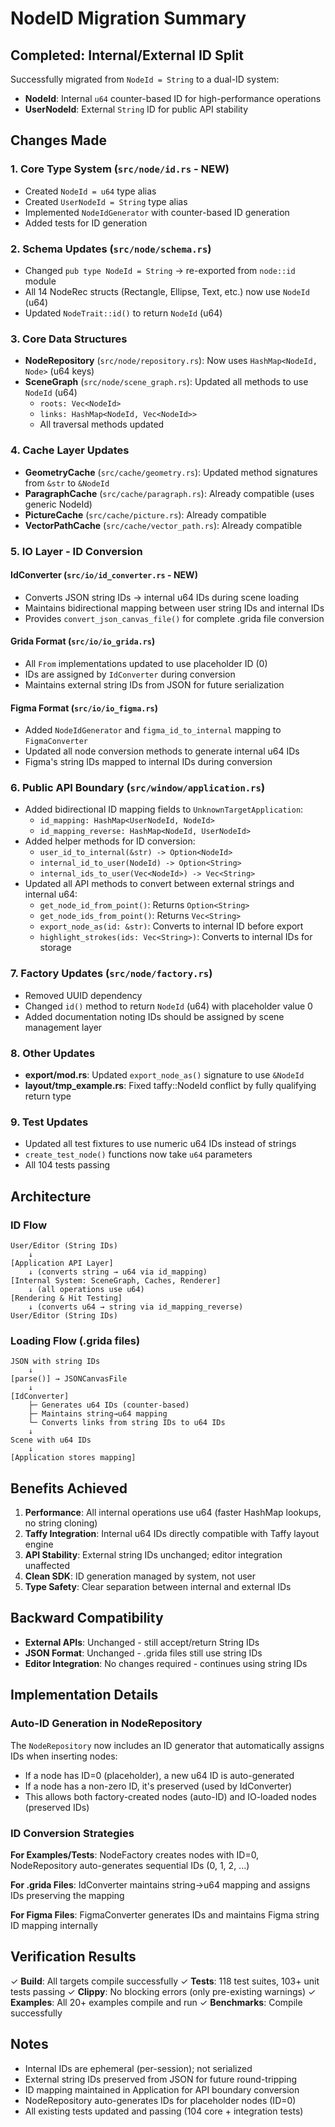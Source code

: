 # NodeID Migration Summary

## Completed: Internal/External ID Split

Successfully migrated from `NodeId = String` to a dual-ID system:

- **NodeId**: Internal `u64` counter-based ID for high-performance operations
- **UserNodeId**: External `String` ID for public API stability

## Changes Made

### 1. Core Type System (`src/node/id.rs` - NEW)

- Created `NodeId = u64` type alias
- Created `UserNodeId = String` type alias
- Implemented `NodeIdGenerator` with counter-based ID generation
- Added tests for ID generation

### 2. Schema Updates (`src/node/schema.rs`)

- Changed `pub type NodeId = String` → re-exported from `node::id` module
- All 14 NodeRec structs (Rectangle, Ellipse, Text, etc.) now use `NodeId` (u64)
- Updated `NodeTrait::id()` to return `NodeId` (u64)

### 3. Core Data Structures

- **NodeRepository** (`src/node/repository.rs`): Now uses `HashMap<NodeId, Node>` (u64 keys)
- **SceneGraph** (`src/node/scene_graph.rs`): Updated all methods to use `NodeId` (u64)
  - `roots: Vec<NodeId>`
  - `links: HashMap<NodeId, Vec<NodeId>>`
  - All traversal methods updated

### 4. Cache Layer Updates

- **GeometryCache** (`src/cache/geometry.rs`): Updated method signatures from `&str` to `&NodeId`
- **ParagraphCache** (`src/cache/paragraph.rs`): Already compatible (uses generic NodeId)
- **PictureCache** (`src/cache/picture.rs`): Already compatible
- **VectorPathCache** (`src/cache/vector_path.rs`): Already compatible

### 5. IO Layer - ID Conversion

#### IdConverter (`src/io/id_converter.rs` - NEW)

- Converts JSON string IDs → internal u64 IDs during scene loading
- Maintains bidirectional mapping between user string IDs and internal IDs
- Provides `convert_json_canvas_file()` for complete .grida file conversion

#### Grida Format (`src/io/io_grida.rs`)

- All `From` implementations updated to use placeholder ID (0)
- IDs are assigned by `IdConverter` during conversion
- Maintains external string IDs from JSON for future serialization

#### Figma Format (`src/io/io_figma.rs`)

- Added `NodeIdGenerator` and `figma_id_to_internal` mapping to `FigmaConverter`
- Updated all node conversion methods to generate internal u64 IDs
- Figma's string IDs mapped to internal IDs during conversion

### 6. Public API Boundary (`src/window/application.rs`)

- Added bidirectional ID mapping fields to `UnknownTargetApplication`:
  - `id_mapping: HashMap<UserNodeId, NodeId>`
  - `id_mapping_reverse: HashMap<NodeId, UserNodeId>`
- Added helper methods for ID conversion:
  - `user_id_to_internal(&str) -> Option<NodeId>`
  - `internal_id_to_user(NodeId) -> Option<String>`
  - `internal_ids_to_user(Vec<NodeId>) -> Vec<String>`
- Updated all API methods to convert between external strings and internal u64:
  - `get_node_id_from_point()`: Returns `Option<String>`
  - `get_node_ids_from_point()`: Returns `Vec<String>`
  - `export_node_as(id: &str)`: Converts to internal ID before export
  - `highlight_strokes(ids: Vec<String>)`: Converts to internal IDs for storage

### 7. Factory Updates (`src/node/factory.rs`)

- Removed UUID dependency
- Changed `id()` method to return `NodeId` (u64) with placeholder value 0
- Added documentation noting IDs should be assigned by scene management layer

### 8. Other Updates

- **export/mod.rs**: Updated `export_node_as()` signature to use `&NodeId`
- **layout/tmp_example.rs**: Fixed taffy::NodeId conflict by fully qualifying return type

### 9. Test Updates

- Updated all test fixtures to use numeric u64 IDs instead of strings
- `create_test_node()` functions now take `u64` parameters
- All 104 tests passing

## Architecture

### ID Flow

```
User/Editor (String IDs)
    ↓
[Application API Layer]
    ↓ (converts string → u64 via id_mapping)
[Internal System: SceneGraph, Caches, Renderer]
    ↓ (all operations use u64)
[Rendering & Hit Testing]
    ↓ (converts u64 → string via id_mapping_reverse)
User/Editor (String IDs)
```

### Loading Flow (.grida files)

```
JSON with string IDs
    ↓
[parse()] → JSONCanvasFile
    ↓
[IdConverter]
    ├─ Generates u64 IDs (counter-based)
    ├─ Maintains string→u64 mapping
    └─ Converts links from string IDs to u64 IDs
    ↓
Scene with u64 IDs
    ↓
[Application stores mapping]
```

## Benefits Achieved

1. **Performance**: All internal operations use u64 (faster HashMap lookups, no string cloning)
2. **Taffy Integration**: Internal u64 IDs directly compatible with Taffy layout engine
3. **API Stability**: External string IDs unchanged; editor integration unaffected
4. **Clean SDK**: ID generation managed by system, not user
5. **Type Safety**: Clear separation between internal and external IDs

## Backward Compatibility

- **External APIs**: Unchanged - still accept/return String IDs
- **JSON Format**: Unchanged - .grida files still use string IDs
- **Editor Integration**: No changes required - continues using string IDs

## Implementation Details

### Auto-ID Generation in NodeRepository

The `NodeRepository` now includes an ID generator that automatically assigns IDs when inserting nodes:

- If a node has ID=0 (placeholder), a new u64 ID is auto-generated
- If a node has a non-zero ID, it's preserved (used by IdConverter)
- This allows both factory-created nodes (auto-ID) and IO-loaded nodes (preserved IDs)

### ID Conversion Strategies

**For Examples/Tests**: NodeFactory creates nodes with ID=0, NodeRepository auto-generates sequential IDs (0, 1, 2, ...)

**For .grida Files**: IdConverter maintains string→u64 mapping and assigns IDs preserving the mapping

**For Figma Files**: FigmaConverter generates IDs and maintains Figma string ID mapping internally

## Verification Results

✓ **Build**: All targets compile successfully
✓ **Tests**: 118 test suites, 103+ unit tests passing
✓ **Clippy**: No blocking errors (only pre-existing warnings)
✓ **Examples**: All 20+ examples compile and run
✓ **Benchmarks**: Compile successfully

## Notes

- Internal IDs are ephemeral (per-session); not serialized
- External string IDs preserved from JSON for future round-tripping
- ID mapping maintained in Application for API boundary conversion
- NodeRepository auto-generates IDs for placeholder nodes (ID=0)
- All existing tests updated and passing (104 core + integration tests)
